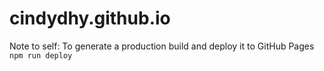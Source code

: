 # cindydhy.github.io

Note to self: 
To generate a production build and deploy it to GitHub Pages <br>
`npm run deploy`
